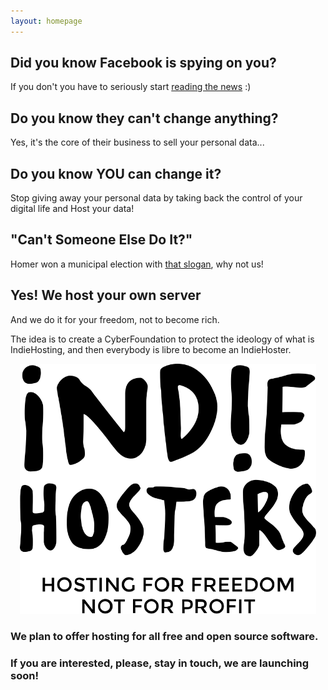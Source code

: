 ```yaml
---
layout: homepage
---
```


## Did you know Facebook is spying on you?

If you don't you have to seriously start [reading the news](https://duckduckgo.com/?q=facebook+spying+nsa) :)

## Do you know they can't change anything?

Yes, it's the core of their business to sell your personal data...

## Do you know YOU can change it?

Stop giving away your personal data by taking back the control of your digital life and Host your data!

## "Can't Someone Else Do It?"
Homer won a municipal election with [that slogan](https://en.wikipedia.org/wiki/Trash_of_the_Titans), why not us!

## Yes! We host your own server

And we do it for your freedom, not to become rich.

The idea is to create a CyberFoundation to protect the ideology of what is IndieHosting, and then everybody is libre to become an IndieHoster.

<center><img class="image featured" src="/images/logo-full-black.svg" alt="IndieHosters" style="height: 400px;"/></center>

### We plan to offer hosting for all free and open source software.

### If you are interested, please, stay in touch, we are launching soon!
